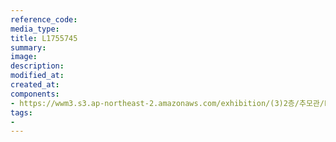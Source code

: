```yaml
---
reference_code:
media_type:
title: L1755745
summary:
image:
description:
modified_at:
created_at:
components:
- https://wwm3.s3.ap-northeast-2.amazonaws.com/exhibition/(3)2층/추모관/L1755745.jpg
tags:
-
---
```

